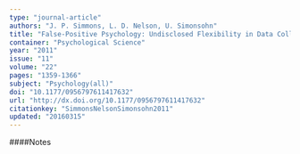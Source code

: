```yaml
---
type: "journal-article"
authors: "J. P. Simmons, L. D. Nelson, U. Simonsohn"
title: "False-Positive Psychology: Undisclosed Flexibility in Data Collection and Analysis Allows Presenting Anything as Significant"
container: "Psychological Science"
year: "2011"
issue: "11"
volume: "22"
pages: "1359-1366"
subject: "Psychology(all)"
doi: "10.1177/0956797611417632"
url: "http://dx.doi.org/10.1177/0956797611417632"
citationkey: "SimmonsNelsonSimonsohn2011"
updated: "20160315"
---
```


####Notes
